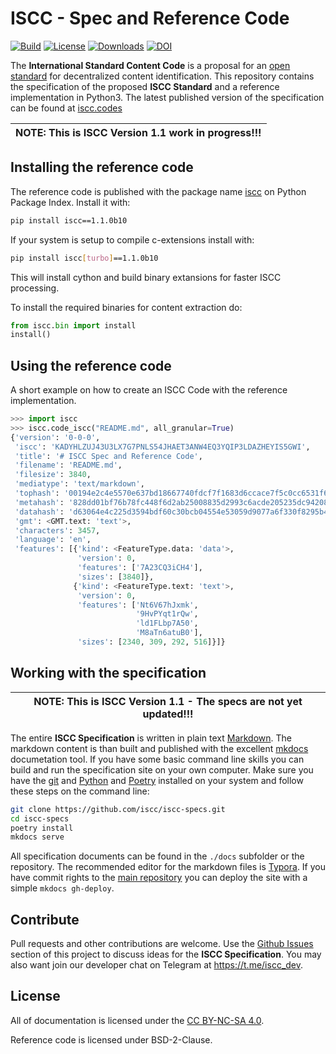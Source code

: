 # ISCC - Spec and Reference Code

[![Build](https://github.com/iscc/iscc-specs/actions/workflows/test.yml/badge.svg?branch=version-1.1)](https://github.com/iscc/iscc-specs/actions/workflows/test.yml)
[![License](https://img.shields.io/pypi/l/iscc.svg)](https://pypi.python.org/pypi/iscc/)
[![Downloads](https://pepy.tech/badge/iscc)](https://pepy.tech/project/iscc)
[![DOI](https://zenodo.org/badge/96668860.svg)](https://zenodo.org/badge/latestdoi/96668860)

The **International Standard Content Code** is a proposal for an [open standard](https://en.wikipedia.org/wiki/Open_standard) for decentralized content identification. This repository contains the specification of the proposed **ISCC Standard** and a reference implementation in Python3. The latest published version of the specification can be found at [iscc.codes](https://iscc.codes)

| NOTE: This is ISCC Version 1.1 work in progress!!! |
| --- |

## Installing the reference code

The reference code is published with the package name [iscc](https://pypi.python.org/pypi/iscc) on Python Package Index. Install it with:

``` bash
pip install iscc==1.1.0b10
```

If your system is setup to compile c-extensions install with:

``` bash
pip install iscc[turbo]==1.1.0b10
```

This will install cython and build binary extansions for faster ISCC processing.

To install the required binaries for content extraction do:

```python
from iscc.bin import install
install()
```

## Using the reference code

A short example on how to create an ISCC Code with the reference implementation.

``` python
>>> import iscc
>>> iscc.code_iscc("README.md", all_granular=True)
{'version': '0-0-0',
 'iscc': 'KADYHLZUJ43U3LX7G7PNLS54JHAET3ANW4EQ3YQIP3LDAZHEYIS5GWI',
 'title': '# ISCC Spec and Reference Code',
 'filename': 'README.md',
 'filesize': 3840,
 'mediatype': 'text/markdown',
 'tophash': '00194e2c4e5570e637bd18667740fdcf7f1683d6ccace7f5c0cc6531f6e982e5',
 'metahash': '828dd01bf76b78fc448f6d2ab25008835d2993c6acde205235dc942083c4677d',
 'datahash': 'd63064e4c225d3594bdf60c30bcb04554e53059d9077a6f330f8295b4420ded5',
 'gmt': <GMT.text: 'text'>,
 'characters': 3457,
 'language': 'en',
 'features': [{'kind': <FeatureType.data: 'data'>,
               'version': 0,
               'features': ['7A23CQ3iCH4'],
               'sizes': [3840]},
              {'kind': <FeatureType.text: 'text'>,
               'version': 0,
               'features': ['Nt6V67hJxmk',
                            '9HvPYqt1rQw',
                            'ld1FLbp7A50',
                            'M8aTn6atuB0'],
               'sizes': [2340, 309, 292, 516]}]}
```

## Working with the specification

| NOTE: This is ISCC Version 1.1 - The specs are not yet updated!!! |
| --- |

The entire **ISCC Specification** is written in plain text [Markdown](https://en.wikipedia.org/wiki/Markdown). The markdown content is than built and published with the excellent [mkdocs](http://www.mkdocs.org/) documetation tool. If you have some basic command line skills you can build and run the specification site on your own computer. Make sure you have the [git](https://git-scm.com/) and [Python](https://www.python.org/) and [Poetry](https://pypi.org/project/poetry/) installed on your system and follow these steps on the command line:

``` bash
git clone https://github.com/iscc/iscc-specs.git
cd iscc-specs
poetry install
mkdocs serve
```

All specification documents can be found in the `./docs` subfolder or the repository. The recommended editor for the markdown files is [Typora](https://typora.io/). If you have commit rights to the [main repository](https://github.com/iscc/iscc-specs) you can deploy the site with a simple `mkdocs gh-deploy`.

## Contribute

Pull requests and other contributions are welcome. Use the [Github Issues](https://github.com/iscc/iscc-specs/issues) section of this project to discuss ideas for the **ISCC Specification**. You may also want  join our developer chat on Telegram at <https://t.me/iscc_dev>.

## License

All of documentation is licensed under the [CC BY-NC-SA 4.0](https://creativecommons.org/licenses/by-nc-sa/4.0/).

Reference code is licensed under BSD-2-Clause.
